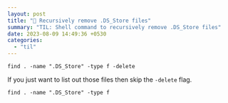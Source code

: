 ```yaml
---
layout: post
title: "📝 Recursively remove .DS_Store files"
summary: "TIL: Shell command to recursively remove .DS_Store files"
date: 2023-08-09 14:49:36 +0530
categories:
  - "til"
---
```


```shell
find . -name ".DS_Store" -type f -delete
```

If you just want to list out those files then skip the `-delete` flag.

```shell
find . -name ".DS_Store" -type f
```
